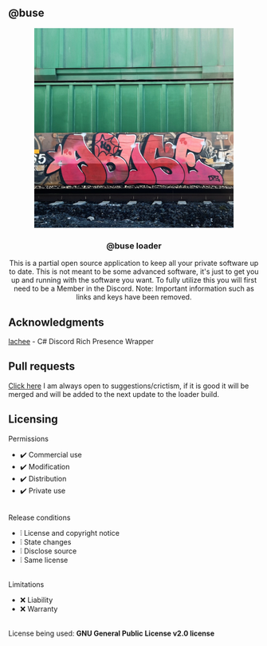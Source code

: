## @buse 
<div align="center">
<img src="https://raw.githubusercontent.com/abusedev/crawler/main/abuse.png" alt="Logo" width="400" height="400">
  </a>
  <h3 align="center">@buse loader</h3>
  <p align="center">
    This is a partial open source application to keep all your private software up to date. This is not meant to be some advanced software, it's just to get you up and running with the software you want. To fully utilize this you will first need to be a Member in the Discord.  Note: Important information such as links and keys have been removed.
  </p>
</div>

## Acknowledgments
<div>
    <a href="https://github.com/Lachee/discord-rpc-csharp">lachee</a> - C# Discord Rich Presence Wrapper
    <br>
</div>

## Pull requests
<div>
    <a href="https://github.com/abusedev/loader/pulls">Click here</a> I am always open to suggestions/crictism, if it is good it will be merged and will be added to the next update to the loader build.
    <br>
</div>

## Licensing 
Permissions
* ✔️ Commercial use
* ✔️ Modification
* ✔️ Distribution
* ✔️ Private use
<br></br>

Release conditions
* ❕ License and copyright notice
* ❕ State changes
* ❕ Disclose source
* ❕ Same license
<br></br>

Limitations
* ❌ Liability
* ❌ Warranty
<br></br>

License being used: **GNU General Public License v2.0 license**
